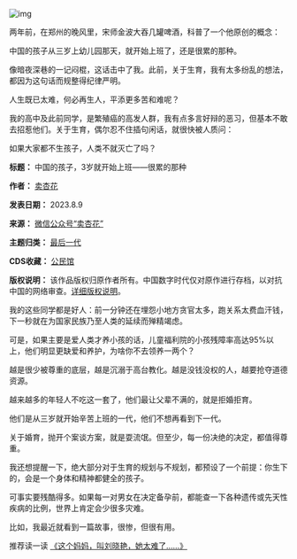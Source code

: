 ![img](https://chinadigitaltimes.net/chinese/files/2022/05/CDS-词卡-最后一代3.png)


两年前，在郑州的晚风里，宋师金波大吞几罐啤酒，科普了一个他原创的概念：


中国的孩子从三岁上幼儿园那天，就开始上班了，还是很累的那种。


像暗夜深巷的一记闷棍，这话击中了我。此前，关于生育，我有太多纷乱的想法，都因为这句话而规整得纪律严明。


人生既已太难，何必再生人，平添更多苦和难呢？


我的高中及此前同学，是繁殖癌的高发人群，我有点多言好辩的恶习，但基本不敢去招惹他们。关于生育，偶尔忍不住插句闲话，就很快被人质问：


如果大家都不生孩子，人类不就灭亡了吗？




**标题：** 中国的孩子，3岁就开始上班——很累的那种  

**作者：** [卖杏花](https://chinadigitaltimes.net/space/卖杏花)  

**发表日期：** 2023.8.9  

**来源：** [微信公众号“卖杏花”](https://web.archive.org/web/https://mp.weixin.qq.com/s/9bNUz5iTh4GRmLYIh5uVzA)  

**主题归类：** [最后一代](https://chinadigitaltimes.net/space/最后一代)  

**CDS收藏：** [公民馆](https://chinadigitaltimes.net/space/%E5%85%AC%E6%B0%91%E9%A6%86)  

**版权说明：** 该作品版权归原作者所有。中国数字时代仅对原作进行存档，以对抗中国的网络审查。[详细版权说明](https://chinadigitaltimes.net/chinese/copyright)。


我的这些同学都是好人：前一分钟还在埋怨小地方贪官太多，跑关系太费血汗钱，下一秒就在为国家民族乃至人类的延续而殚精竭虑。


可是，如果主要是爱人类才养小孩的话，儿童福利院的小孩残障率高达95%以上，他们明显更缺爱和养护，为啥你不去领养一两个？


越是很少被尊重的底层，越是沉溺于高台教化。越是没钱没权的人，越要抢夺道德资源。


越来越多的年轻人不吃这一套了，他们最让父辈不满的，就是拒婚拒育。


他们是从三岁就开始辛苦上班的一代，他们不想再看到下一代。


关于婚育，抛开个案谈方案，就是耍流氓。但至少，每一份决绝的决定，都值得尊重。


我还想提醒一下，绝大部分对于生育的规划与不规划，都预设了一个前提：你生下的，会是一个身体和精神都健全的孩子。


可事实要残酷得多。如果每一对男女在决定备孕前，都能查一下各种遗传或先天性疾病的比例，世界上肯定会少很多灾难。


比如，我最近就看到一篇故事，很惨，但很有用。


推荐读一读 [《这个妈妈，叫刘晓艳，她太难了……》](https://mp.weixin.qq.com/s?__biz=MzA4NDgzMjk3Ng==&mid=2650950014&idx=1&sn=af527590d9c8406285dfd099f31657e4&scene=21#wechat_redirect)

